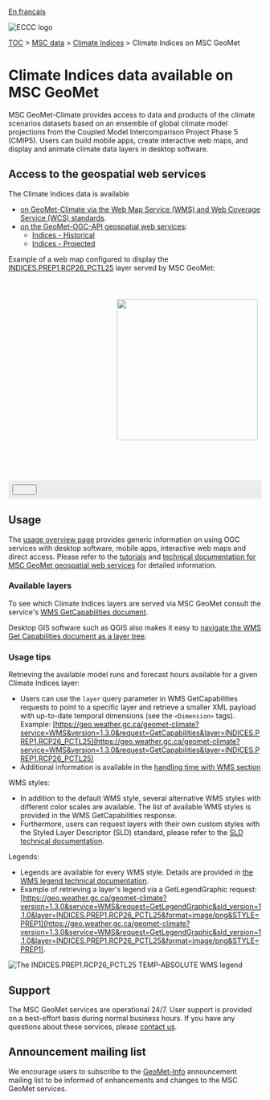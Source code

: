 [En français](readme_climateindices-geomet_fr.md)

![ECCC logo](../../img_eccc-logo.png)

[TOC](../../readme_en.md) > [MSC data](../readme_en.md) > [Climate Indices](readme_climateindices_en.md) > Climate Indices on MSC GeoMet

# Climate Indices data available on MSC GeoMet

MSC GeoMet-Climate provides access to data and products of the climate scenarios datasets based on an ensemble of global climate model projections from the Coupled Model Intercomparison Project Phase 5 (CMIP5). Users can build mobile apps, create interactive web maps, and display and animate climate data layers in desktop software.

## Access to the geospatial web services

The Climate Indices data is available

* [on GeoMet-Climate via the Web Map Service (WMS) and Web Coverage Service (WCS) standards](../../msc-geomet/readme_en.md#available-ogc-standards).
* [on the GeoMet-OGC-API geospatial web services](https://api.weather.gc.ca/):
    * [Indices - Historical](https://api.weather.gc.ca/collections/climate:indices:historical)
    * [Indices - Projected](https://api.weather.gc.ca/collections/climate:indices:projected)

Example of a web map configured to display the [INDICES.PREP1.RCP26_PCTL25](https://geo.weather.gc.ca/geomet-climate?service=WMS&version=1.3.0&request=GetCapabilities&layer=INDICES.PREP1.RCP26_PCTL25) layer served by MSC GeoMet:

<div id="map" style="height: 400px; position: relative">
  <div id="legend-popup">
  <div id="legend-popup-content">
    <img id="legend-img" src="https://geo.weather.gc.ca/geomet-climate?version=1.3.0&service=WMS&request=GetLegendGraphic&sld_version=1.1.0&layer=INDICES.PREP1.RCP26_PCTL25&format=image/png&STYLE=PREP1"/>
  </div>
</div>
</div>
<div id="controller" role="group" aria-label="Animation controls" style="background: #ececec; padding: 0.5rem;">
  <button id="exportmap" class="btn btn-primary btn-sm" type="button"><i class="fa fa-download" style="padding: 0rem 1rem"></i></button>
  <a id="image-download" download="msc-geomet_web-map_export.png"></a>
</div>

## Usage

The [usage overview page](../../usage/readme_en.md) provides generic information on using OGC services with desktop software, mobile apps, interactive web maps and direct access. Please refer to the [tutorials](../../usage/tutorials_en.md) and [technical documentation for MSC GeoMet geospatial web services](../../msc-geomet/readme_en.md#available-ogc-standards) for detailed information.

### Available layers

To see which Climate Indices layers are served via MSC GeoMet consult the service's [WMS GetCapabilities document](https://geo.weather.gc.ca/geomet-climate?service=WMS&version=1.3.0&request=GetCapabilities). 

Desktop GIS software such as QGIS also makes it easy to [navigate the WMS Get Capabilities document as a layer tree](../../usage/tutorial_WMS_QGIS_en.md).

### Usage tips

Retrieving the available model runs and forecast hours available for a given Climate Indices layer:

* Users can use the `layer` query parameter in WMS GetCapabilities requests to point to a specific layer and retrieve a smaller XML payload with up-to-date temporal dimensions (see the `<Dimension>` tags). Example: [https://geo.weather.gc.ca/geomet-climate?service=WMS&version=1.3.0&request=GetCapabilities&layer=INDICES.PREP1.RCP26_PCTL25](https://geo.weather.gc.ca/geomet-climate?service=WMS&version=1.3.0&request=GetCapabilities&layer=INDICES.PREP1.RCP26_PCTL25)
* Additional information is available in the [handling time with WMS section](../../../msc-geomet/wms_en#handling-time)

WMS styles:

* In addition to the default WMS style, several alternative WMS styles with different color scales are available. The list of available WMS styles is provided in the WMS GetCapabilities response.
* Furthermore, users can request layers with their own custom styles with the Styled Layer Descriptor (SLD) standard, please refer to the [SLD technical documentation](../../../msc-geomet/wms_en#handling-styles).

Legends:

* Legends are available for every WMS style. Details are provided in [the WMS legend technical documentation](../../../msc-geomet/wms_en#wms-getlegendgraphic).
* Example of retrieving a layer's legend via a GetLegendGraphic request: [https://geo.weather.gc.ca/geomet-climate?version=1.3.0&service=WMS&request=GetLegendGraphic&sld_version=1.1.0&layer=INDICES.PREP1.RCP26_PCTL25&format=image/png&STYLE=PREP1](https://geo.weather.gc.ca/geomet-climate?version=1.3.0&service=WMS&request=GetLegendGraphic&sld_version=1.1.0&layer=INDICES.PREP1.RCP26_PCTL25&format=image/png&STYLE=PREP1).

![The INDICES.PREP1.RCP26_PCTL25 TEMP-ABSOLUTE WMS legend](https://geo.weather.gc.ca/geomet-climate?version=1.3.0&service=WMS&request=GetLegendGraphic&sld_version=1.1.0&layer=INDICES.PREP1.RCP26_PCTL25&format=image/png&STYLE=PREP1)


## Support

The MSC GeoMet services are operational 24/7. User support is provided on a best-effort basis during normal business hours. If you have any questions about these services, please [contact us](https://weather.gc.ca/mainmenu/contact_us_e.html).


## Announcement mailing list

We encourage users to subscribe to the [GeoMet-Info](https://comm.collab.science.gc.ca/mailman3/postorius/lists/geomet-info/) announcement mailing list to be informed of enhancements and changes to the MSC GeoMet services.

<style>
  #legend-img {
    margin: 0px;
    height:280px;
  }
  #legend-popup {
    position: absolute;
    top: 40px;
    right: 8px;
    z-index: 2;
  }
  .legend-switch{
    top: 8px;
    right: .5em;
  }
  .ol-touch .legend-switch {
    top: 80px;
  }
</style>

<link rel="stylesheet" href="https://cdn.jsdelivr.net/npm/ol@v7.3.0/ol.css" type="text/css"/>
<script src="https://cdn.polyfill.io/v2/polyfill.min.js?features=requestAnimationFrame,Element.prototype.classList,URL"></script>
<script src="https://cdn.jsdelivr.net/npm/ol@v7.3.0/dist/ol.js"></script>
<script src="https://cdnjs.cloudflare.com/ajax/libs/FileSaver.js/1.3.3/FileSaver.min.js"></script>
<script>
    function isIE() {
      return window.navigator.userAgent.match(/(MSIE|Trident)/);
    }
    var head = document.getElementsByTagName('head')[0];
    var js = document.createElement("script");
    js.type = "text/javascript";
    if (isIE())
    {
        js.src = "../../../js/climateindices_ie.js";
        document.getElementById("controller").setAttribute("hidden", true);
    }
    else
    {
        js.src = "../../../js/climateindices.js";
    }
    head.appendChild(js);
</script>